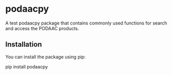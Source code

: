 # podaacpy
A test podaacpy package that contains commonly used functions for search and access the PODAAC products. 

## Installation

You can install the package using pip:

   pip install podaacpy

